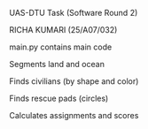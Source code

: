 UAS-DTU Task (Software Round 2)

RICHA KUMARI (25/A07/032)

main.py contains main code

Segments land and ocean

Finds civilians (by shape and color)

Finds rescue pads (circles)

Calculates assignments and scores

 
